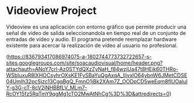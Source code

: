 ﻿Videoview Project
=================

Videoview es una aplicación con entorno gráfico que permite producir una señal de vídeo de salida seleccionandola en tiempo real de un conjunto de entradas de vídeo y audio. El programa pretende reemplazar hardware existente para acercar la realización de vídeo al usuario no profesional.

(https://836793417086974075-a-1802744773732722657-s-sites.googlegroups.com/site/soacaudiovisual/home/header.png?attachauth=ANoY7crl-Az0STYdQXzZyNaH_f84wzjUa47t8HEik60THRo-WSbIuxuR8lXHOCsyhrOXsKE1FySBaYuQgAxqA_IlivxlO64ybnW6JMetCDSE04Umlh32pcSjzc13CgqBgQ_FmnO1jBk2XAm7Z_OODpCD5weEqm8flUOaluIY-g3G-cT-8cV2iNHBBfLV_MLm7-RcOY15fz5RqTmY9qgMg1cTO2MwAtNhCg%3D%3D&attredirects=0)